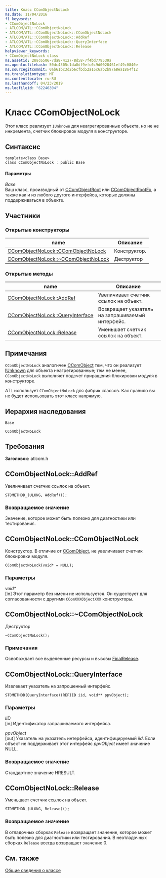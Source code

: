 ```yaml
---
title: Класс CComObjectNoLock
ms.date: 11/04/2016
f1_keywords:
- CComObjectNoLock
- ATLCOM/ATL::CComObjectNoLock
- ATLCOM/ATL::CComObjectNoLock::CComObjectNoLock
- ATLCOM/ATL::CComObjectNoLock::AddRef
- ATLCOM/ATL::CComObjectNoLock::QueryInterface
- ATLCOM/ATL::CComObjectNoLock::Release
helpviewer_keywords:
- CComObjectNoLock class
ms.assetid: 288c6506-7da8-4127-8d58-7f4bd779539a
ms.openlocfilehash: 50dc4505c1da8df9efc0c9d0028461ef49c0840e
ms.sourcegitcommit: 0ab61bc3d2b6cfbd52a16c6ab2b97a8ea1864f12
ms.translationtype: MT
ms.contentlocale: ru-RU
ms.lasthandoff: 04/23/2019
ms.locfileid: "62246304"
---
```

# <a name="ccomobjectnolock-class"></a>Класс CComObjectNoLock

Этот класс реализует `IUnknown` для неагрегированные объекта, но не не инкремента, счетчик блокировок модуля в конструкторе.

## <a name="syntax"></a>Синтаксис

```
template<class Base>
class CComObjectNoLock : public Base
```

#### <a name="parameters"></a>Параметры

*Base*<br/>
Ваш класс, производный от [CComObjectRoot](../../atl/reference/ccomobjectroot-class.md) или [CComObjectRootEx](../../atl/reference/ccomobjectrootex-class.md), а также как и из любого другого интерфейса, которые должны поддерживаться в объекте.

## <a name="members"></a>Участники

### <a name="public-constructors"></a>Открытые конструкторы

|name|Описание|
|----------|-----------------|
|[CComObjectNoLock::CComObjectNoLock](#ccomobjectnolock)|Конструктор.|
|[CComObjectNoLock::~CComObjectNoLock](#dtor)|Деструктор|

### <a name="public-methods"></a>Открытые методы

|name|Описание|
|----------|-----------------|
|[CComObjectNoLock::AddRef](#addref)|Увеличивает счетчик ссылок на объект.|
|[CComObjectNoLock::QueryInterface](#queryinterface)|Возвращает указатель на запрашиваемый интерфейс.|
|[CComObjectNoLock::Release](#release)|Уменьшает счетчик ссылок на объект.|

## <a name="remarks"></a>Примечания

`CComObjectNoLock` аналогичен [CComObject](../../atl/reference/ccomobject-class.md) тем, что он реализует [IUnknown](/windows/desktop/api/unknwn/nn-unknwn-iunknown) для объекта неагрегированные; тем не менее, `CComObjectNoLock` выполняет подсчет приращения блокировки модуля в конструкторе.

ATL использует `CComObjectNoLock` для фабрик классов. Как правило вы не будет использовать этот класс напрямую.

## <a name="inheritance-hierarchy"></a>Иерархия наследования

`Base`

`CComObjectNoLock`

## <a name="requirements"></a>Требования

**Заголовок:** atlcom.h

##  <a name="addref"></a>  CComObjectNoLock::AddRef

Увеличивает счетчик ссылок на объект.

```
STDMETHOD_(ULONG, AddRef)();
```

### <a name="return-value"></a>Возвращаемое значение

Значение, которое может быть полезно для диагностики или тестирования.

##  <a name="ccomobjectnolock"></a>  CComObjectNoLock::CComObjectNoLock

Конструктор. В отличие от [CComObject](../../atl/reference/ccomobject-class.md), не увеличивает счетчик блокировки модуля.

```
CComObjectNoLock(void* = NULL);
```

### <a name="parameters"></a>Параметры

<em>void\*</em><br/>
[in] Этот параметр без имени не используется. Он существует для согласованности с другими `CComXXXObjectXXX` конструкторы.

##  <a name="dtor"></a>  CComObjectNoLock::~CComObjectNoLock

Деструктор

```
~CComObjectNoLock();
```

### <a name="remarks"></a>Примечания

Освобождает все выделенные ресурсы и вызовы [FinalRelease](ccomobjectrootex-class.md#finalrelease).

##  <a name="queryinterface"></a>  CComObjectNoLock::QueryInterface

Извлекает указатель на запрошенный интерфейс.

```
STDMETHOD(QueryInterface)(REFIID iid, void** ppvObject);
```

### <a name="parameters"></a>Параметры

*IID*<br/>
[in] Идентификатор запрашиваемого интерфейса.

*ppvObject*<br/>
[out] Указатель на указатель интерфейса, идентифицируемый *iid*. Если объект не поддерживает этот интерфейс *ppvObject* имеет значение NULL.

### <a name="return-value"></a>Возвращаемое значение

Стандартное значение HRESULT.

##  <a name="release"></a>  CComObjectNoLock::Release

Уменьшает счетчик ссылок на объект.

```
STDMETHOD_(ULONG, Release)();
```

### <a name="return-value"></a>Возвращаемое значение

В отладочных сборках `Release` возвращает значение, которое может быть полезно для диагностики или тестирования. В неотладочных сборках `Release` всегда возвращает значение 0.

## <a name="see-also"></a>См. также

[Общие сведения о классе](../../atl/atl-class-overview.md)

